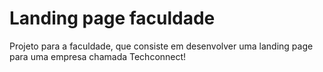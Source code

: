 # Landing page faculdade
 Projeto para a faculdade, que consiste em desenvolver uma landing page para uma empresa chamada Techconnect!